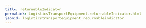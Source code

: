 ```yaml
---
title: returnableIndicator
permalink: LogisticsTransportEquipment.returnableIndicator.html
jsonid: logisticstransportequipment_returnableindicator
---
```

